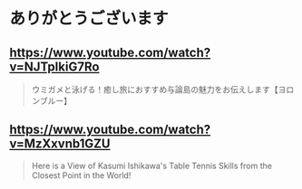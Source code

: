 # ありがとうございます

## https://www.youtube.com/watch?v=NJTplkiG7Ro 

> ウミガメと泳げる！癒し旅におすすめ与論島の魅力をお伝えします【ヨロンブルー】 

## https://www.youtube.com/watch?v=MzXxvnb1GZU

> Here is a View of Kasumi Ishikawa's Table Tennis Skills from the Closest Point in the World! 
